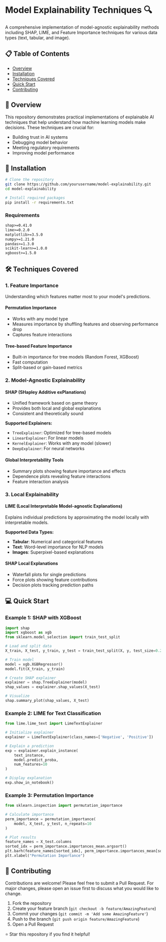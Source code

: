 # Model Explainability Techniques 🔍

A comprehensive implementation of model-agnostic explainability methods including SHAP, LIME, and Feature Importance techniques for various data types (text, tabular, and image).

## 📋 Table of Contents
- [Overview](#overview)
- [Installation](#installation)
- [Techniques Covered](#techniques-covered)
- [Quick Start](#quick-start)
- [Contributing](#contributing)

## 🎯 Overview

This repository demonstrates practical implementations of explainable AI techniques that help understand how machine learning models make decisions. These techniques are crucial for:
- Building trust in AI systems
- Debugging model behavior
- Meeting regulatory requirements
- Improving model performance

## 🚀 Installation

```bash
# Clone the repository
git clone https://github.com/yourusername/model-explainability.git
cd model-explainability

# Install required packages
pip install -r requirements.txt
```

### Requirements
```txt
shap>=0.41.0
lime>=0.2.0
matplotlib>=3.5.0
numpy>=1.21.0
pandas>=1.3.0
scikit-learn>=1.0.0
xgboost>=1.5.0
```

## 🛠️ Techniques Covered

### 1. **Feature Importance**
Understanding which features matter most to your model's predictions.

#### Permutation Importance
- Works with any model type
- Measures importance by shuffling features and observing performance drop
- Captures feature interactions

#### Tree-based Feature Importance
- Built-in importance for tree models (Random Forest, XGBoost)
- Fast computation
- Split-based or gain-based metrics

### 2. **Model-Agnostic Explainability**

#### SHAP (SHapley Additive exPlanations)
- Unified framework based on game theory
- Provides both local and global explanations
- Consistent and theoretically sound

**Supported Explainers:**
- `TreeExplainer`: Optimized for tree-based models
- `LinearExplainer`: For linear models
- `KernelExplainer`: Works with any model (slower)
- `DeepExplainer`: For neural networks

#### Global Interpretability Tools
- Summary plots showing feature importance and effects
- Dependence plots revealing feature interactions
- Feature interaction analysis

### 3. **Local Explainability**

#### LIME (Local Interpretable Model-agnostic Explanations)
Explains individual predictions by approximating the model locally with interpretable models.

**Supported Data Types:**
- **Tabular**: Numerical and categorical features
- **Text**: Word-level importance for NLP models
- **Images**: Superpixel-based explanations

#### SHAP Local Explanations
- Waterfall plots for single predictions
- Force plots showing feature contributions
- Decision plots tracking prediction paths

## 💻 Quick Start

### Example 1: SHAP with XGBoost
```python
import shap
import xgboost as xgb
from sklearn.model_selection import train_test_split

# Load and split data
X_train, X_test, y_train, y_test = train_test_split(X, y, test_size=0.2)

# Train model
model = xgb.XGBRegressor()
model.fit(X_train, y_train)

# Create SHAP explainer
explainer = shap.TreeExplainer(model)
shap_values = explainer.shap_values(X_test)

# Visualize
shap.summary_plot(shap_values, X_test)
```

### Example 2: LIME for Text Classification
```python
from lime.lime_text import LimeTextExplainer

# Initialize explainer
explainer = LimeTextExplainer(class_names=['Negative', 'Positive'])

# Explain a prediction
exp = explainer.explain_instance(
    text_instance, 
    model.predict_proba, 
    num_features=10
)

# Display explanation
exp.show_in_notebook()
```

### Example 3: Permutation Importance
```python
from sklearn.inspection import permutation_importance

# Calculate importance
perm_importance = permutation_importance(
    model, X_test, y_test, n_repeats=10
)

# Plot results
feature_names = X_test.columns
sorted_idx = perm_importance.importances_mean.argsort()
plt.barh(feature_names[sorted_idx], perm_importance.importances_mean[sorted_idx])
plt.xlabel("Permutation Importance")
```

## 🤝 Contributing

Contributions are welcome! Please feel free to submit a Pull Request. For major changes, please open an issue first to discuss what you would like to change.

1. Fork the repository
2. Create your feature branch (`git checkout -b feature/AmazingFeature`)
3. Commit your changes (`git commit -m 'Add some AmazingFeature'`)
4. Push to the branch (`git push origin feature/AmazingFeature`)
5. Open a Pull Request

⭐ Star this repository if you find it helpful!
